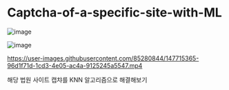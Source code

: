 # Captcha-of-a-specific-site-with-ML

![image](https://user-images.githubusercontent.com/85280844/147715156-7812f6c5-2722-435a-9d3e-8980567535a6.png)

![image](https://user-images.githubusercontent.com/85280844/147715186-a423a8b7-b338-4087-a330-006da56c1096.png)

https://user-images.githubusercontent.com/85280844/147715365-96d1f71d-1cd3-4e05-ac4a-9125245a5547.mp4


해당 법원 사이트 캡챠를 KNN 알고리즘으로 해결해보기
